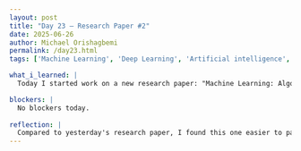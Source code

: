 ```yaml
---
layout: post
title: "Day 23 – Research Paper #2"
date: 2025-06-26
author: Michael Orishagbemi
permalink: /day23.html
tags: ['Machine Learning', 'Deep Learning', 'Artificial intelligence', 'Data Science']

what_i_learned: |
  Today I started work on a new research paper: "Machine Learning: Algorithms, Real‐World Applications and Research Directions". This paper acknowledges that the modern age is the age of data — everything in our lives is connected to a data source. To extract that data and transform it into intelligent applications capable of solving real-world problems, we need to use machine learning. The paper discusses various machine learning methods (supervised, unsupervised, semi-supervised, and reinforcement learning) and goes into detail on each method's strengths and weaknesses, use cases, and the equations they favor. It also explains the types of data each method works best with and provides visualizations of their performance in different real-world scenarios.

blockers: |
  No blockers today. 
  
reflection: |
  Compared to yesterday's research paper, I found this one easier to parse. That’s probably because today's paper doesn’t include code or conduct original experiments—it just compares each method’s performance against established benchmarks. The focus on core machine learning concepts helped deepen my understanding of topics I thought I already grasped. For example, I had thought "labeled data" in supervised learning simply meant the values in the label column of a dataset. But now I realize it means each training example has both an input and a correct, known output.
---
```

